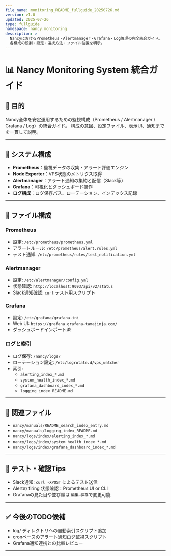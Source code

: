```yaml
---
file_name: monitoring_README_fullguide_20250726.md
version: v1.0
updated: 2025-07-26
type: fullguide
namespace: nancy.monitoring
description: >
  NancyにおけるPrometheus・Alertmanager・Grafana・Log管理の完全統合ガイド。
  各構成の役割・設定・連携方法・ファイル位置を明示。
---
```


# 📊 Nancy Monitoring System 統合ガイド

## 🎯 目的
Nancy全体を安定運用するための監視構成（Prometheus / Alertmanager / Grafana / Log）の統合ガイド。
構成の意図、設定ファイル、表示UI、通知までを一貫して説明。

---

## 🧱 システム構成

- **Prometheus**：監視データの収集・アラート評価エンジン
- **Node Exporter**：VPS状態のメトリクス取得
- **Alertmanager**：アラート通知の集約と配信（Slack等）
- **Grafana**：可視化とダッシュボード操作
- **ログ構成**：ログ保存パス、ローテーション、インデックス記録

---

## 📁 ファイル構成

### Prometheus
- 設定: `/etc/prometheus/prometheus.yml`
- アラートルール: `/etc/prometheus/alert.rules.yml`
- テスト通知: `/etc/prometheus/rules/test_notification.yml`

### Alertmanager
- 設定: `/etc/alertmanager/config.yml`
- 状態確認: `http://localhost:9093/api/v2/status`
- Slack通知確認: `curl` テスト用スクリプト

### Grafana
- 設定: `/etc/grafana/grafana.ini`
- Web UI: `https://grafana.grafana-tamajinja.com/`
- ダッシュボードインポート済

### ログと索引
- ログ保存: `/nancy/logs/`
- ローテーション設定: `/etc/logrotate.d/vps_watcher`
- 索引:
  - `alerting_index_*.md`
  - `system_health_index_*.md`
  - `grafana_dashboard_index_*.md`
  - `logging_index_README.md`

---

## 🔗 関連ファイル

- `nancy/manuals/README_search_index_entry.md`
- `nancy/manuals/logging_index_README.md`
- `nancy/logs/index/alerting_index_*.md`
- `nancy/logs/index/system_health_index_*.md`
- `nancy/logs/index/grafana_dashboard_index_*.md`

---

## 🧪 テスト・確認Tips

- Slack通知: `curl -XPOST` によるテスト送信
- Alertの firing 状態確認：Prometheus UI or CLI
- Grafanaの見た目や並び順は `編集→保存`で変更可能

---

## ✅ 今後のTODO候補

- log/ ディレクトリへの自動索引スクリプト追加
- cronベースのアラート通知ログ監視スクリプト
- Grafana通知連携との比較レビュー

---
